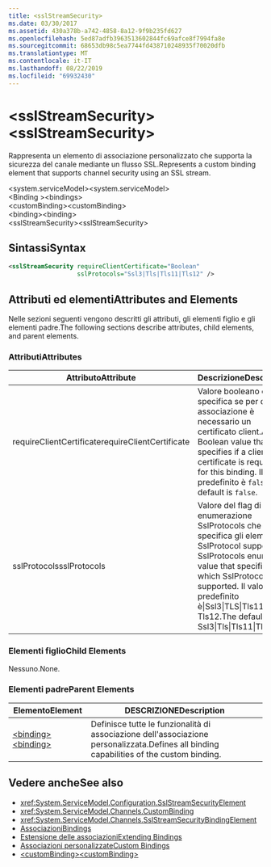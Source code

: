 ```yaml
---
title: <sslStreamSecurity>
ms.date: 03/30/2017
ms.assetid: 430a378b-a742-4858-8a12-9f9b235fd627
ms.openlocfilehash: 5ed87adfb3963513602844fc69afce8f7994fa8e
ms.sourcegitcommit: 68653db98c5ea7744fd438710248935f70020dfb
ms.translationtype: MT
ms.contentlocale: it-IT
ms.lasthandoff: 08/22/2019
ms.locfileid: "69932430"
---
```

# <a name="sslstreamsecurity"></a><span data-ttu-id="c3305-101">\<sslStreamSecurity></span><span class="sxs-lookup"><span data-stu-id="c3305-101">\<sslStreamSecurity></span></span>
<span data-ttu-id="c3305-102">Rappresenta un elemento di associazione personalizzato che supporta la sicurezza del canale mediante un flusso SSL.</span><span class="sxs-lookup"><span data-stu-id="c3305-102">Represents a custom binding element that supports channel security using an SSL stream.</span></span>  
  
 <span data-ttu-id="c3305-103">\<system.serviceModel></span><span class="sxs-lookup"><span data-stu-id="c3305-103">\<system.serviceModel></span></span>  
<span data-ttu-id="c3305-104">\<Binding ></span><span class="sxs-lookup"><span data-stu-id="c3305-104">\<bindings></span></span>  
<span data-ttu-id="c3305-105">\<customBinding></span><span class="sxs-lookup"><span data-stu-id="c3305-105">\<customBinding></span></span>  
<span data-ttu-id="c3305-106">\<binding></span><span class="sxs-lookup"><span data-stu-id="c3305-106">\<binding></span></span>  
<span data-ttu-id="c3305-107">\<sslStreamSecurity></span><span class="sxs-lookup"><span data-stu-id="c3305-107">\<sslStreamSecurity></span></span>  
  
## <a name="syntax"></a><span data-ttu-id="c3305-108">Sintassi</span><span class="sxs-lookup"><span data-stu-id="c3305-108">Syntax</span></span>  
  
```xml  
<sslStreamSecurity requireClientCertificate="Boolean"
                   sslProtocols="Ssl3|Tls|Tls11|Tls12" />
```  
  
## <a name="attributes-and-elements"></a><span data-ttu-id="c3305-109">Attributi ed elementi</span><span class="sxs-lookup"><span data-stu-id="c3305-109">Attributes and Elements</span></span>  
 <span data-ttu-id="c3305-110">Nelle sezioni seguenti vengono descritti gli attributi, gli elementi figlio e gli elementi padre.</span><span class="sxs-lookup"><span data-stu-id="c3305-110">The following sections describe attributes, child elements, and parent elements.</span></span>  
  
### <a name="attributes"></a><span data-ttu-id="c3305-111">Attributi</span><span class="sxs-lookup"><span data-stu-id="c3305-111">Attributes</span></span>  
  
|<span data-ttu-id="c3305-112">Attributo</span><span class="sxs-lookup"><span data-stu-id="c3305-112">Attribute</span></span>|<span data-ttu-id="c3305-113">Descrizione</span><span class="sxs-lookup"><span data-stu-id="c3305-113">Description</span></span>|  
|---------------|-----------------|  
|<span data-ttu-id="c3305-114">requireClientCertificate</span><span class="sxs-lookup"><span data-stu-id="c3305-114">requireClientCertificate</span></span>|<span data-ttu-id="c3305-115">Valore booleano che specifica se per questa associazione è necessario un certificato client.</span><span class="sxs-lookup"><span data-stu-id="c3305-115">A Boolean value that specifies if a client certificate is required for this binding.</span></span> <span data-ttu-id="c3305-116">Il valore predefinito è `false`.</span><span class="sxs-lookup"><span data-stu-id="c3305-116">The default is `false`.</span></span>|  
|<span data-ttu-id="c3305-117">sslProtocols</span><span class="sxs-lookup"><span data-stu-id="c3305-117">sslProtocols</span></span>|<span data-ttu-id="c3305-118">Valore del flag di enumerazione SslProtocols che specifica gli elementi SslProtocol supportati.</span><span class="sxs-lookup"><span data-stu-id="c3305-118">A SslProtocols enum flag value that specifies which SslProtocols are supported.</span></span> <span data-ttu-id="c3305-119">Il valore predefinito è&#124;Ssl3&#124;TLS&#124;Tls11 Tls12.</span><span class="sxs-lookup"><span data-stu-id="c3305-119">The default is Ssl3&#124;Tls&#124;Tls11&#124;Tls12.</span></span>|  
  
### <a name="child-elements"></a><span data-ttu-id="c3305-120">Elementi figlio</span><span class="sxs-lookup"><span data-stu-id="c3305-120">Child Elements</span></span>  
 <span data-ttu-id="c3305-121">Nessuno.</span><span class="sxs-lookup"><span data-stu-id="c3305-121">None.</span></span>  
  
### <a name="parent-elements"></a><span data-ttu-id="c3305-122">Elementi padre</span><span class="sxs-lookup"><span data-stu-id="c3305-122">Parent Elements</span></span>  
  
|<span data-ttu-id="c3305-123">Elemento</span><span class="sxs-lookup"><span data-stu-id="c3305-123">Element</span></span>|<span data-ttu-id="c3305-124">DESCRIZIONE</span><span class="sxs-lookup"><span data-stu-id="c3305-124">Description</span></span>|  
|-------------|-----------------|  
|[<span data-ttu-id="c3305-125">\<binding></span><span class="sxs-lookup"><span data-stu-id="c3305-125">\<binding></span></span>](../../../misc/binding.md)|<span data-ttu-id="c3305-126">Definisce tutte le funzionalità di associazione dell'associazione personalizzata.</span><span class="sxs-lookup"><span data-stu-id="c3305-126">Defines all binding capabilities of the custom binding.</span></span>|  
  
## <a name="see-also"></a><span data-ttu-id="c3305-127">Vedere anche</span><span class="sxs-lookup"><span data-stu-id="c3305-127">See also</span></span>

- <xref:System.ServiceModel.Configuration.SslStreamSecurityElement>
- <xref:System.ServiceModel.Channels.CustomBinding>
- <xref:System.ServiceModel.Channels.SslStreamSecurityBindingElement>
- [<span data-ttu-id="c3305-128">Associazioni</span><span class="sxs-lookup"><span data-stu-id="c3305-128">Bindings</span></span>](../../../wcf/bindings.md)
- [<span data-ttu-id="c3305-129">Estensione delle associazioni</span><span class="sxs-lookup"><span data-stu-id="c3305-129">Extending Bindings</span></span>](../../../wcf/extending/extending-bindings.md)
- [<span data-ttu-id="c3305-130">Associazioni personalizzate</span><span class="sxs-lookup"><span data-stu-id="c3305-130">Custom Bindings</span></span>](../../../wcf/extending/custom-bindings.md)
- [<span data-ttu-id="c3305-131">\<customBinding></span><span class="sxs-lookup"><span data-stu-id="c3305-131">\<customBinding></span></span>](custombinding.md)
